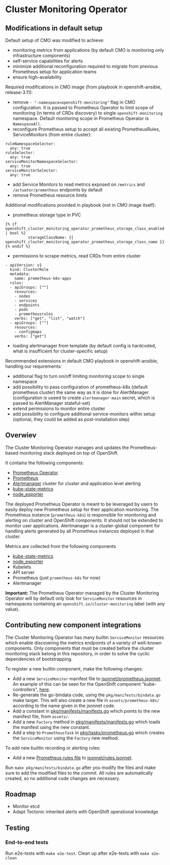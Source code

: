 # Cluster Monitoring Operator

## Modifications in default setup
Default setup of CMO was modified to achieve:
* monitoring metrics from applications (by default CMO is monitoring only infrastructure components)
* self-service capabilities for alerts
* minimize additional reconfiguration required to migrate from previous Prometheus setup for application teams
* ensure high-availability

Required modifications in CMO image (from playbook in openshift-ansible, release-3.11):

* remove ```- "-namespace=openshift-monitoring"``` flag in CMO configuration. 
It is passed to Prometheus Operator to limit scope of monitoring (in terms of CRDs discovery) to single 
```openshift-monitoring``` namespace. Default monitoring scope in Prometheus Operator is ```NamespaceAll```.
* reconfigure Prometheus setup to accept all existing PrometheusRules, ServiceMonitors (from entire cluster):
```
ruleNamespaceSelector:
  any: true
ruleSelector:
  any: true
serviceMonitorNamespaceSelector:
  any: true 
serviceMonitorSelector:
  any: true
```
* add Service Monitors to read metrics exposed on ```/metrics``` and ```/actuator/prometheus``` endpoints by default
* remove Prometheus resource limits

Additional modifications provided in playbook (not in CMO image itself):
* prometheus storage type in PVC
```
{% if openshift_cluster_monitoring_operator_prometheus_storage_class_enabled | bool %}
          storageClassName: {{ openshift_cluster_monitoring_operator_prometheus_storage_class_name }}
{% endif %}
```
* permissions to scrape metrics, read CRDs from entire cluster
```
- apiVersion: v1
  kind: ClusterRole
  metadata:
    name: prometheus-k8s-apps
  rules:
  - apiGroups: [""]
    resources:
    - nodes
    - services
    - endpoints
    - pods
    - prometheusrules
    verbs: ["get", "list", "watch"]
  - apiGroups: [""]
    resources:
    - configmaps
    verbs: ["get"]
```
* loading alertmanager from template (by default config is hardcoded, what is insufficient for cluster-specific setup)

Recommended extensions in default CMO playbook in openshift-ansible, handling our requirements:

* additional flag to turn on/off limiting monitoring scope to single namespace 
* add possibility to pass configuration of prometheus-k8s (default prometheus cluster) the same way as 
it is done for AlertManager (configuration is useed to create ```alertmanager-main``` secret, 
which is passed to AlertManager stateful-set)
* extend permissions to monitor entire cluster
* add possibility to configure additional service-monitors within setup (optional, they could be added as post-installation step)

## Overwiev
The Cluster Monitoring Operator manages and updates the Prometheus-based monitoring stack deployed on top of OpenShift.

It contains the following components:

* [Prometheus Operator](https://github.com/coreos/prometheus-operator)
* [Prometheus](https://github.com/prometheus/prometheus)
* [Alertmanager](https://github.com/prometheus/alertmanager) cluster for cluster and application level alerting
* [kube-state-metrics](https://github.com/kubernetes/kube-state-metrics)
* [node_exporter](https://github.com/prometheus/node_exporter)

The deployed Prometheus Operator is meant to be leveraged by users to easily deploy new Prometheus setup for their application monitoring.
The Prometheus instance (`prometheus-k8s`) is responsible for monitoring and alerting on cluster and OpenShift components. It should not be extended to monitor user applications.
Alertmanager is a cluster-global component for handling alerts generated by all Prometheus instances deployed in that cluster.

Metrics are collected from the following components

* [kube-state-metrics](https://github.com/kubernetes/kube-state-metrics)
* [node_exporter](https://github.com/prometheus/node_exporter)
* Kubelets
* API server
* Prometheus (just `prometheus-k8s` for now)
* Alertmanager

**Important:** The Prometheus Operator managed by the Cluster Monitoring Operator will by default only look for `ServiceMonitor` resources in namespaces containing an `openshift.io/cluster-monitoring` label (with any value).

## Contributing new component integrations

The Cluster Monitoring Operator has many builtin `ServiceMonitor` resources which enable discovering the metrics endpoints of a variety of well-known components. Only components that must be created before the cluster monitoring stack belong in this repository, in order to solve the cyclic dependencies of bootstrapping.

To register a new builtin component, make the following changes:

* Add a new `ServiceMonitor` manifest file to [jsonnet/prometheus.jsonnet](jsonnet/prometheus.jsonnet). An example of this can be seen for the OpenShift component "kube-controllers", [here](https://github.com/openshift/cluster-monitoring-operator/blob/01bfe3789117e7074e893251f2f6d31c816db8fb/jsonnet/prometheus.jsonnet#L113-L145).
* Re-generate the go-bindata code, using the `pkg/manifests/bindata.go` make target. This will also create a new file in `assets/prometheus-k8s/` according to the name given in the jsonnet code.
* Add a constant in [pkg/manifests/manifests.go](pkg/manifests/manifests.go) which points to the new manifest file, from `assets/`.
* Add a new `Factory` method in [pkg/manifests/manifests.go](pkg/manifests/manifests.go) which loads the manifest using the new constant.
* Add a step to `PrometheusTask` in [pkg/tasks/prometheus.go](pkg/tasks/prometheus.go) which creates the `ServiceMonitor` using the `Factory` new method.

To add new builtin recording or alerting rules:

* Add a new [Prometheus rules file](https://prometheus.io/docs/prometheus/latest/configuration/alerting_rules/) to [jsonnet/rules.jsonnet](jsonnet/rules.jsonnet).

Run `make pkg/manifests/bindata.go` after you modify the files and make sure to add the modified files to the commit. All rules are automatically created, so no additional code changes are necessary.

## Roadmap

* Monitor etcd
* Adapt Tectonic inherited alerts with OpenShift operational knowledge

## Testing

### End-to-end tests

Run e2e-tests with `make e2e-test`.
Clean up after e2e-tests with `make e2e-clean`
